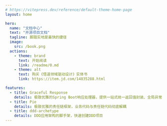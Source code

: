 ```yaml
---
# https://vitepress.dev/reference/default-theme-home-page
layout: home

hero:
  name: "文档中心"
  text: "开源项目文档"
  tagline: 脚踏实地是最快的捷径
  image:
    src: /book.png
  actions:
    - theme: brand
      text: 开始阅读
      link: /readme/0.md
    - theme: alt
      text: 购买《悟道领域驱动设计》实体书
      link: https://item.jd.com/14835288.html

features:
  - title: Graceful Response
    details: 极致优雅的Spring Boot响应处理器，提供一站式统一返回值封装、全局异常处理、自定义异常错误码等功能
  - title: Pie
    details: 极致优雅的责任链框架，业务代码与责任链代码彻底解耦
  - title: ddd-archetype
    details: DDD应用架构的脚手架，快速创建DDD项目
---
```


